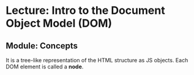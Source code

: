 # Lecture: Intro to the Document Object Model (DOM)

## Module: Concepts

It is a tree-like representation of the HTML structure as JS objects. Each DOM element is called a **node**.
